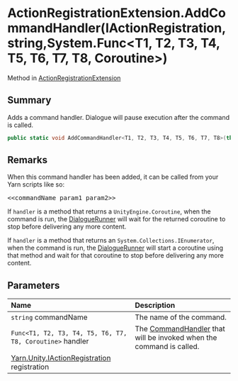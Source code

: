 # ActionRegistrationExtension.AddCommandHandler(IActionRegistration,string,System.Func<T1, T2, T3, T4, T5, T6, T7, T8, Coroutine>)

Method in [ActionRegistrationExtension](/docs/api/csharp/yarn.unity.actionregistrationextension.md)

## Summary


Adds a command handler. Dialogue will pause execution after the
command is called.


```csharp
public static void AddCommandHandler<T1, T2, T3, T4, T5, T6, T7, T8>(this IActionRegistration registration, string commandName, System.Func<T1, T2, T3, T4, T5, T6, T7, T8, Coroutine> handler);
```

## Remarks

<p>When this command handler has been added, it can be called
from your Yarn scripts like so:</p> <pre lang="yarn">
&lt;&lt;commandName param1 param2&gt;&gt;
</pre> <p>If <code>handler</code> is a method that returns a <code>UnityEngine.Coroutine</code>, when the command is run, the <a href="yarn.unity.dialoguerunner.md">DialogueRunner</a> will wait for the returned coroutine to stop
before delivering any more content.</p> <p>If <code>handler</code> is a method that returns an <code>System.Collections.IEnumerator</code>, when the command is run, the <a href="yarn.unity.dialoguerunner.md">DialogueRunner</a> will start a coroutine using that method and
wait for that coroutine to stop before delivering any more content.
</p>

## Parameters

|Name|Description|
|:---|:---|
|`string` commandName|The name of the command.|
|`Func<T1, T2, T3, T4, T5, T6, T7, T8, Coroutine>` handler|The  <a href="yarn.commandhandler.md">CommandHandler</a>  that will be invoked when the command is called.|
|[Yarn.Unity.IActionRegistration](/docs/api/csharp/yarn.unity.iactionregistration.md) registration||

